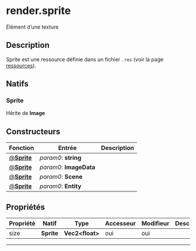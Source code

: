 # render.sprite

Élément d’une texture
## Description
Sprite est une ressource définie dans un fichier `.res` (voir la page [ressources](/resources#Sprite)).

## Natifs
### Sprite
Hérite de **Image**
## Constructeurs
|Fonction|Entrée|Description|
|-|-|-|
|[@**Sprite**](#ctor_0)| *param0*: **string**||
|[@**Sprite**](#ctor_1)| *param0*: **ImageData**||
|[@**Sprite**](#ctor_2)| *param0*: **Scene**||
|[@**Sprite**](#ctor_3)| *param0*: **Entity**||
## Propriétés
|Propriété|Natif|Type|Accesseur|Modifieur|Description|
|-|-|-|-|-|-|
|size|**Sprite**|**Vec2\<float>**|oui|oui||


***
